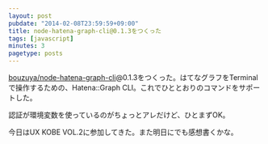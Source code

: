 ```yaml
---
layout: post
pubdate: "2014-02-08T23:59:59+09:00"
title: node-hatena-graph-cli@0.1.3をつくった
tags: [javascript]
minutes: 3
pagetype: posts
---
```

[bouzuya/node-hatena-graph-cli][]@0.1.3をつくった。はてなグラフをTerminalで操作するための、Hatena::Graph CLI。これでひととおりのコマンドをサポートした。

認証が環境変数を使っているのがちょっとアレだけど、ひとまずOK。

今日はUX KOBE VOL.2に参加してきた。また明日にでも感想書くかな。

[bouzuya/node-hatena-graph-cli]: https://github.com/bouzuya/node-hatena-graph-cli
